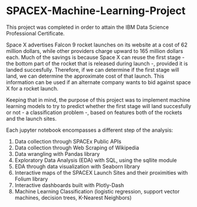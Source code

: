# SPACEX-Machine-Learning-Project

This project was completed in order to attain the IBM Data Science Professional Certificate. 

Space X advertises Falcon 9 rocket launches on its website at a cost of 62 million dollars, while other providers charge upward to 165 million dollars each. Much of the savings is because Space X can reuse the first stage - the bottom part of the rocket that is released during launch -, provided it is landed succesfully. Therefore, if we can determine if the first stage will land, we can determine the approximate cost of that launch. This information can be used if an alternate company wants to bid against space X for a rocket launch.

Keeping that in mind, the purpose of this project was to implement machine learning models to try to predict whether the first stage will land succesfully or not - a classification problem -, based on features both of the rockets and the launch sites.

Each jupyter notebook encompasses a different step of the analysis:
1) Data collection through SPACEx Public APIs
2) Data collection through Web Scraping of Wikipedia
3) Data wrangling with Pandas library
4) Exploratory Data Analysis (EDA) with SQL, using the sqllite module
5) EDA through data visualization with Seaborn library
6) Interactive maps of the SPACEX Launch Sites and their proximities with Folium library
7) Interactive dashboards built with Plotly-Dash
8) Machine Learning Classification (logistic regression, support vector machines, decision trees, K-Nearest Neighbors)
